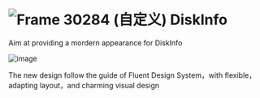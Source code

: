 #  ![Frame 30284 (自定义)](https://user-images.githubusercontent.com/6630660/207081052-89642cf8-6a84-456d-9c96-e2db354ff3d6.png) DiskInfo

Aim at providing a mordern appearance for DiskInfo

![image](https://user-images.githubusercontent.com/6630660/203768611-6525cbee-841f-425c-a8dd-264649ed12e5.png)

The new design follow the guide of Fluent Design System，with flexible，adapting layout，and charming visual design
